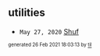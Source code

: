 ## utilities


* <code>May 27, 2020</code> [Shuf](2020-05-27T05-20-57-shuf.md)

<sup><sub>generated 26 Feb 2021 18:03:13 by <a href='https://github.com/senorprogrammer/til'>til</a></sub></sup>
